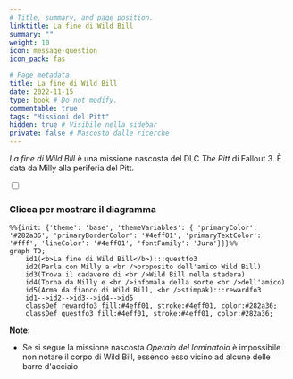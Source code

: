 ```yaml
---
# Title, summary, and page position.
linktitle: La fine di Wild Bill
summary: ""
weight: 10
icon: message-question
icon_pack: fas

# Page metadata.
title: La fine di Wild Bill
date: 2022-11-15
type: book # Do not modify.
commentable: true
tags: "Missioni del Pitt"
hidden: true # Visibile nella sidebar
private: false # Nascosto dalle ricerche
---
```


<div class="fo3">

*La fine di Wild Bill* è una missione nascosta del DLC *The Pitt* di Fallout 3. È data da Milly alla periferia del Pitt.


<section class="chart-collapse">
<input type="checkbox" name="collapse2" id="handle2">
<h3 class="handle">
<label for="handle2">Clicca per mostrare il diagramma</label>
</h3>
<div class="content">

```mermaid
%%{init: {'theme': 'base', 'themeVariables': { 'primaryColor': '#282a36', 'primaryBorderColor': '#4eff01', 'primaryTextColor': '#fff', 'lineColor': '#4eff01', 'fontFamily': 'Jura'}}}%%
graph TD;
    id1(<b>La fine di Wild Bill</b>):::questfo3
    id2(Parla con Milly a <br />proposito dell'amico Wild Bill)
    id3(Trova il cadavere di <br />Wild Bill nella stadera)
    id4(Torna da Milly e <br />infomala della sorte <br />dell'amico)
    id5(Arma da fianco di Wild Bill, <br />stimpak):::rewardfo3
    id1-->id2-->id3-->id4-->id5
    classDef rewardfo3 fill:#4eff01, stroke:#4eff01, color:#282a36;
    classDef questfo3 fill:#4eff01, stroke:#4eff01, color:#282a36;
```

</div>
</section>



**Note**:
- Se si segue la missione nascosta *Operaio del laminatoio* è impossibile non notare il corpo di Wild Bill, essendo esso vicino ad alcune delle barre d'acciaio



</div>